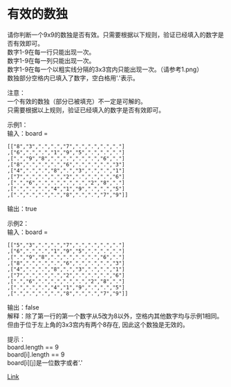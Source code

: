 <h1>有效的数独</h1>

请你判断一个9x9的数独是否有效。只需要根据以下规则，验证已经填入的数字是否有效即可。</br>
数字1-9在每一行只能出现一次。</br>
数字1-9在每一列只能出现一次。</br>
数字1-9在每一个以粗实线分隔的3x3宫内只能出现一次。（请参考1.png）</br>
数独部分空格内已填入了数字，空白格用'.'表示。</br>

注意：</br>
一个有效的数独（部分已被填充）不一定是可解的。</br>
只需要根据以上规则，验证已经填入的数字是否有效即可。</br>

示例1：</br>
输入：board =</br>

    [["8","3",".",".","7",".",".",".","."]
    ,["6",".",".","1","9","5",".",".","."]
    ,[".","9","8",".",".",".",".","6","."]
    ,["8",".",".",".","6",".",".",".","3"]
    ,["4",".",".","8",".","3",".",".","1"]
    ,["7",".",".",".","2",".",".",".","6"]
    ,[".","6",".",".",".",".","2","8","."]
    ,[".",".",".","4","1","9",".",".","5"]
    ,[".",".",".",".","8",".",".","7","9"]]

输出：true</br>

示例2：</br>
输入：board =</br>

    [["5","3",".",".","7",".",".",".","."]
    ,["6",".",".","1","9","5",".",".","."]
    ,[".","9","8",".",".",".",".","6","."]
    ,["8",".",".",".","6",".",".",".","3"]
    ,["4",".",".","8",".","3",".",".","1"]
    ,["7",".",".",".","2",".",".",".","6"]
    ,[".","6",".",".",".",".","2","8","."]
    ,[".",".",".","4","1","9",".",".","5"]
    ,[".",".",".",".","8",".",".","7","9"]]

输出：false</br>
解释：除了第一行的第一个数字从5改为8以外，空格内其他数字均与示例1相同。但由于位于左上角的3x3宫内有两个8存在, 因此这个数独是无效的。</br>

提示：</br>
board.length == 9</br>
board[i].length == 9</br>
board[i][j]是一位数字或者'.'</br>

[Link](https://leetcode-cn.com/problems/valid-sudoku/)